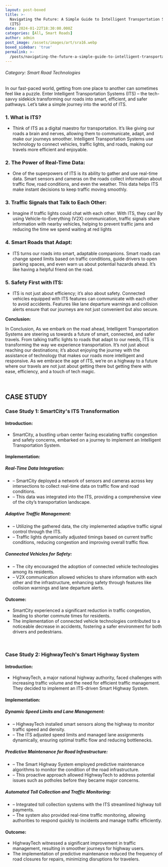 ```yaml
---
layout: post-boxed
title: >-
  Navigating the Future: A Simple Guide to Intelligent Transportation Systems
  (ITS)
date: 2024-01-22T18:30:00.000Z
categories: [All, Smart Roads]
author: admin
post_image: /assets/images/art/sra16.webp
boxed_sidebar: 'true'
permalink: >-
  /posts/navigating-the-future-a-simple-guide-to-intelligent-transportation-systems-(its)
---
```


###### Category: Smart Road Technologies

In our fast-paced world, getting from one place to another can sometimes feel like a puzzle. Enter Intelligent Transportation Systems (ITS) – the tech-savvy sidekick transforming our roads into smart, efficient, and safer pathways. Let’s take a simple journey into the world of ITS.

### 1. What is ITS?

* Think of ITS as a digital maestro for transportation. It’s like giving our roads a brain and nerves, allowing them to communicate, adapt, and make our journeys smoother. Intelligent Transportation Systems use technology to connect vehicles, traffic lights, and roads, making our travels more efficient and enjoyable.

### 2. The Power of Real-Time Data:

* One of the superpowers of ITS is its ability to gather and use real-time data. Smart sensors and cameras on the roads collect information about traffic flow, road conditions, and even the weather. This data helps ITS make instant decisions to keep traffic moving smoothly.

### 3. Traffic Signals that Talk to Each Other:

* Imagine if traffic lights could chat with each other. With ITS, they can! By using Vehicle-to-Everything (V2X) communication, traffic signals share information with nearby vehicles, helping to prevent traffic jams and reducing the time we spend waiting at red lights

### 4. Smart Roads that Adapt:

* ITS turns our roads into smart, adaptable companions. Smart roads can change speed limits based on traffic conditions, guide drivers to open parking spaces, and even warn us about potential hazards ahead. It’s like having a helpful friend on the road.

### 5. Safety First with ITS:

* ITS is not just about efficiency; it’s also about safety. Connected vehicles equipped with ITS features can communicate with each other to avoid accidents. Features like lane departure warnings and collision alerts ensure that our journeys are not just convenient but also secure.

<b>Conclusion:</b>

<p>

In Conclusion, As we embark on the road ahead, Intelligent Transportation Systems are steering us towards a future of smart, connected, and safer travels. From talking traffic lights to roads that adapt to our needs, ITS is transforming the way we experience transportation. It’s not just about reaching our destinations; it’s about enjoying the journey with the assistance of technology that makes our roads more intelligent and responsive. As we embrace the age of ITS, we’re on a highway to a future where our travels are not just about getting there but getting there with ease, efficiency, and a touch of tech magic.

</p>
<br>

## CASE STUDY

### Case Study 1: SmartCity's ITS Transformation

#### Introduction:

* SmartCity, a bustling urban center facing escalating traffic congestion and safety concerns, embarked on a journey to implement an Intelligent Transportation System.

#### Implementation:

##### Real-Time Data Integration:

* – SmartCity deployed a network of sensors and cameras across key intersections to collect real-time data on traffic flow and road conditions.
* – This data was integrated into the ITS, providing a comprehensive view of the city’s transportation landscape.

##### Adaptive Traffic Management:

* – Utilizing the gathered data, the city implemented adaptive traffic signal control through the ITS.
* – Traffic lights dynamically adjusted timings based on current traffic conditions, reducing congestion and improving overall traffic flow.

##### Connected Vehicles for Safety:

* – The city encouraged the adoption of connected vehicle technologies among its residents.
* – V2X communication allowed vehicles to share information with each other and the infrastructure, enhancing safety through features like collision warnings and lane departure alerts.

#### Outcome:

* SmartCity experienced a significant reduction in traffic congestion, leading to shorter commute times for residents.
* The implementation of connected vehicle technologies contributed to a noticeable decrease in accidents, fostering a safer environment for both drivers and pedestrians.

<br>

### Case Study 2: HighwayTech's Smart Highway System

#### Introduction:

* HighwayTech, a major national highway authority, faced challenges with increasing traffic volume and the need for efficient traffic management. They decided to implement an ITS-driven Smart Highway System.

#### Implementation:

##### Dynamic Speed Limits and Lane Management:

* – HighwayTech installed smart sensors along the highway to monitor traffic speed and density.
* – The ITS adjusted speed limits and managed lane assignments dynamically, ensuring optimal traffic flow and reducing bottlenecks.

##### Predictive Maintenance for Road Infrastructure:

* – The Smart Highway System employed predictive maintenance algorithms to monitor the condition of the road infrastructure.
* – This proactive approach allowed HighwayTech to address potential issues such as potholes before they became major concerns.

##### Automated Toll Collection and Traffic Monitoring:

* – Integrated toll collection systems with the ITS streamlined highway toll payments.
* – The system also provided real-time traffic monitoring, allowing authorities to respond quickly to incidents and manage traffic efficiently.

#### Outcome:

* HighwayTech witnessed a significant improvement in traffic management, resulting in smoother journeys for highway users.
* The implementation of predictive maintenance reduced the frequency of road closures for repairs, minimizing disruptions for travelers.
